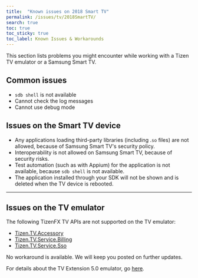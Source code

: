 ```yaml
---
title:  "Known issues on 2018 Smart TV"
permalink: /issues/tv/2018SmartTV/
search: true
toc: true
toc_sticky: true
toc_label: Known Issues & Workarounds
---
```


This section lists problems you might encounter while working with a Tizen TV emulator or a Samsung Smart TV.

## Common issues
 - `sdb shell` is not available
 - Cannot check the log messages
 - Cannot use debug mode

## Issues on the Smart TV device
 - Any applications loading third-party libraries (including .`so` files) are not allowed, because of Samsung Smart TV's security policy.
 - Interoperability is not allowed on Samsung Smart TV, because of security risks.
 - Test automation (such as with Appium) for the application is not available, because `sdb shell` is not available.
 - The application installed through your SDK will not be shown and is deleted when the TV device is rebooted.

***

## Issues on the TV emulator
The following TizenFX TV APIs are not supported on the TV emulator:
- [Tizen.TV.Accessory](https://developer.samsung.com/tv/tizen-net-tv/api-references/tizenfx-tv-api-references/Tizen.TV.Accessory)
- [Tizen.TV.Service.Billing](https://developer.samsung.com/tv/tizen-net-tv/api-references/tizenfx-tv-api-references/Tizen.TV.Service.Billing)
- [Tizen.TV.Service.Sso](https://developer.samsung.com/tv/tizen-net-tv/api-references/tizenfx-tv-api-references/Tizen.TV.Service.Sso/Sso-Class)

No workaround is available. We will keep you posted on further updates.

For details about the TV Extension 5.0 emulator, go [here](https://developer.samsung.com/tv/develop/tools/tv-extension/download).

